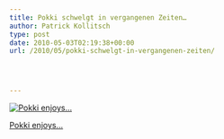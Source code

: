 ```yaml
---
title: Pokki schwelgt in vergangenen Zeiten…
author: Patrick Kollitsch
type: post
date: 2010-05-03T02:19:38+00:00
url: /2010/05/pokki-schwelgt-in-vergangenen-zeiten/




---
```

<div class="media image">
  <a href="http://www.flickr.com/photos/schreibblogade/4574739193/" title="Pokki enjoys..."><img src="//farm4.static.flickr.com/3314/4574739193_4488bcb29c.jpg" alt="Pokki enjoys..." /></p> 
  
  <p>
    Pokki enjoys...
  </p>
  
  <p>
    </a></div>